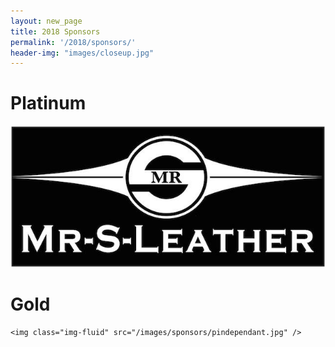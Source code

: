 ```yaml
---
layout: new_page
title: 2018 Sponsors
permalink: '/2018/sponsors/'
header-img: "images/closeup.jpg"
---
```


<div class="row">
  <div class="col-3">
    <h1> Platinum </h1>
    <img class="img-fluid" src="/images/sponsors/mr_s_logo.jpg" />
  </div>
  <div class="col-3">
    <h1> Gold </h1>

    <img class="img-fluid" src="/images/sponsors/pindependant.jpg" />
  </div>
</div>
